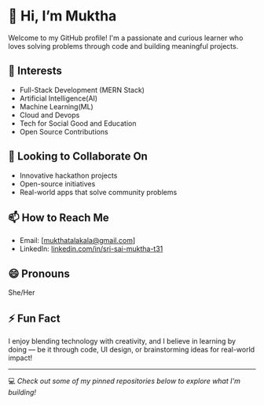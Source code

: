 # 👋 Hi, I’m Muktha

Welcome to my GitHub profile! I'm a passionate and curious learner who loves solving problems through code and building meaningful projects.

## 👀 Interests
- Full-Stack Development (MERN Stack)
- Artificial Intelligence(AI)
- Machine Learning(ML)
- Cloud and Devops
- Tech for Social Good and Education
- Open Source Contributions

## 💞️ Looking to Collaborate On
- Innovative hackathon projects
- Open-source initiatives
- Real-world apps that solve community problems

## 📫 How to Reach Me
- Email: [mukthatalakala@gmail.com]
- LinkedIn: [linkedin.com/in/sri-sai-muktha-t31](https://linkedin.com/in/sri-sai-muktha-t31)

## 😄 Pronouns
She/Her

## ⚡ Fun Fact
I enjoy blending technology with creativity, and I believe in learning by doing — be it through code, UI design, or brainstorming ideas for real-world impact!

---

💻 *Check out some of my pinned repositories below to explore what I'm building!*



<!---
Muktha31/Muktha31 is a ✨ special ✨ repository because its `README.md` (this file) appears on your GitHub profile.
You can click the Preview link to take a look at your changes.
--->
